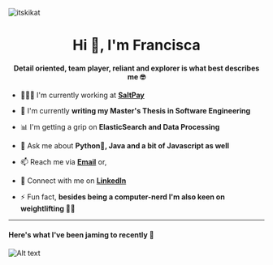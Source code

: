 <p align="left"> <img src="https://komarev.com/ghpvc/?username=itskikat&label=Profile%20views&color=0e75b6&style=flat" alt="itskikat" /> </p>

<h1 align="center">Hi 👋, I'm Francisca</h1>

<h4 align="center">Detail oriented, team player, reliant and explorer is what best describes me 🤓</h4>


- 👩🏼‍💻 I'm currently working at [**SaltPay**](https://www.saltpay.co/)

- 📝 I'm currently **writing my Master's Thesis in Software Engineering**

- 📊 I'm getting a grip on **ElasticSearch and Data Processing**

- 💬 Ask me about **Python🐍, Java and a bit of Javascript as well**

- 📫 Reach me via **[Email](mailto:francisca1barros@hotmail.com)** or,

- 🤝 Connect with me on **[LinkedIn](https://www.linkedin.com/in/franciscambarros/)**

- ⚡ Fun fact, **besides being a computer-nerd I'm also keen on weightlifting 🏋️‍♀️**

<hr>

<h4 align="left">Here's what I've been jaming to recently 🤠</h4>

![Alt text](https://spotify-recently-played-readme.vercel.app/api?user=1175903301&width=300)
